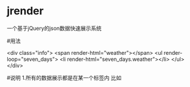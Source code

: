 # jrender
一个基于jQuery的json数据快速展示系统

#用法

&lt;div class=&quot;info&quot;&gt;
	&lt;span render-html=&quot;weather&quot;&gt;&lt;/span&gt;
	&lt;ul render-loop=&quot;seven_days&quot;&gt;
		&lt;li render-html=&quot;seven_days.weather&quot;&gt;&lt;/li&gt;
	&lt;/ul&gt;
&lt;/div&gt;

#说明
1.所有的数据展示都是在某一个标签内
比如<span render-html="username"></span>
